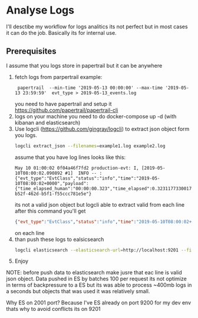 # Analyse Logs
I'll desctibe my workflow for logs analitics its not perfect but in most cases it can do the job. Basically its for internal use.
## Prerequisites
I assume that you logs store in papertrail but it can be anywhere

1. fetch logs from parpertrail example:
   ```
    papertrail  --min-time '2019-05-13 00:00:00' --max-time '2019-05-13 23:59:59'  evt_type > 2019-05-13_events.log
   ```
   you need to have papertrail and setup it https://github.com/papertrail/papertrail-cli
2. logs on your machine you need to do docker-compose up -d (with kibanan and elasticsearch) 
3. Use logcli (https://github.com/gingray/logcli) to extract json object form you logs.
   ```bash
   logcli extract_json --filenames=example1.log example2.log
   ```
   assume that you have log lines looks like this:
   ```text
   May 10 01:00:02 0f04a46f7fd2 production-evt: I, [2019-05-10T08:00:02.090892 #1]  INFO -- : {"evt_type":"EvtClass","status":"info","time":"2019-05-10T08:00:02+0000","payload":{"time_elapsed_human":"00:00:00.323","time_elapsed":0.323117733001709},"trace_id":"9d35ca3a-b52f-462d-b5f1-f55ccc781e5e"}
   ```
   its not a valid json object but logcli able to extract valid from each line after this command you'll get
   ```json
   {"evt_type":"EvtClass","status":"info","time":"2019-05-10T08:00:02+0000","payload":{"time_elapsed_human":"00:00:00.323","time_elapsed":0.323117733001709},"trace_id":"9d35ca3a-b52f-462d-b5f1-f55ccc781e5e"}
   ```
   on each line
4. than push these logs to ealsicsearch
   ```bash
   logcli elasticsearch --elasticsearch-url=http://localhost:9201 --filenames=example1.json example2.json
   ```
5. Enjoy

NOTE:
before push data to elasticsearch make jusre that eac line is valid json object. Data pushed in ES by batches 100 per request its not optimize in terms of backpressure to a ES but its was able to process ~400mb logs in a seconds but objects that was used it was relatively small.

Why ES on 2001 port?
Because I've ES already on port 9200 for my dev env thats why to avoid conflicts its on 9201


